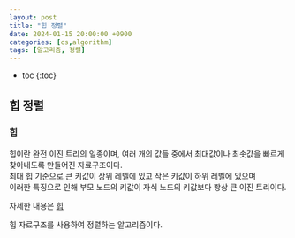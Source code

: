 ```yaml
---
layout: post
title: "힙 정렬"
date: 2024-01-15 20:00:00 +0900
categories: [cs,algorithm]
tags: [알고리즘, 정렬]
---
```

* toc
{:toc}

## 힙 정렬

### 힙

힙이란 완전 이진 트리의 일종이며, 여러 개의 값들 중에서 최대값이나 최솟값을 빠르게 찾아내도록 만들어진 자료구조이다.  
최대 힙 기준으로 큰 키값이 상위 레벨에 있고 작은 키값이 하위 레벨에 있으며  
이러한 특징으로 인해 부모 노드의 키값이 자식 노드의 키값보다 항상 큰 이진 트리이다. 

자세한 내용은 [힙](http://www.jaenam615.github.io/cs/datastructure/)

힙 자료구조를 사용하여 정렬하는 알고리즘이다.
